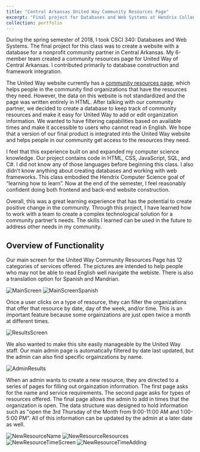 ```yaml
---
title: "Central Arkansas United Way Community Resources Page"
excerpt: "Final project for Databases and Web Systems at Hendrix College (CSCI 340)<br/><img src='https://github.com/baertt/UnitedWayCommunityResources/blob/master/ScreenShots/screencapture-localhost-53661-2018-07-08-21_23_58.png'>"
collection: portfolio
---
```


During the spring semester of 2018, I took CSCI 340: Databases and Web
Systems. The final project for this class was to create a website with a database for a
nonprofit community partner in Central Arkansas. My 6-member team created a community
resources page for United Way of Central Arkansas. I contributed primarily to database construction and framework integration.

The United Way website currently has a [community resources page](https://www.uwcark.org/help), which helps
people in the community find organizations that have the resources they need.
However, the data on this website is not standardized and the page was written entirely
in HTML. After talking with our community partner, we decided to create a database to
keep track of community resources and make it easy for United Way to add or edit
organization information. We wanted to have filtering capabilities based on available
times and make it accessible to users who cannot read in English. We hope that a
version of our final product is integrated into the United Way website and helps people
in our community get access to the resources they need.

I feel that this experience built on and expanded my computer science
knowledge. Our project contains code in HTML, CSS, JavaScript, SQL, and C#. I did
not know any of those languages before beginning this class. I also didn’t know
anything about creating databases and working with web frameworks. 
This class embodied the Hendrix Computer Science goal of “learning how to
learn”. Now at the end of the semester, I feel reasonably confident doing both frontend
and back-end website construction.

Overall, this was a great learning experience that has the potential to create
positive change in the community. Through this project, I have learned how to work with
a team to create a complex technological solution for a community partner’s needs. The
skills I learned can be used in the future to address other needs in my community. 


## Overview of Functionality

Our main screen for the United Way Community Resources Page has 12 categories of services offered. The pictures are intended to help people who may not be able to read English well navigate the webiste. There is also a translation option for Spanish and Mandrian. 

![MainScreen](https://github.com/baertt/UnitedWayCommunityResources/blob/master/ScreenShots/screencapture-localhost-53661-2018-07-08-21_23_58.png)
![MainScreenSpanish](https://github.com/baertt/UnitedWayCommunityResources/blob/master/ScreenShots/screencapture-localhost-53661-2018-07-08-21_31_38.png)

Once a user clicks on a type of resource, they can filter the organizations that offer that resource by date, day of the week, and/or time. This is an important feature because some orgainzations are just open twice a month at different times. 

![ResultsScreen](https://github.com/baertt/UnitedWayCommunityResources/blob/master/ScreenShots/screencapture-localhost-53661-Home-InitialResults-2-2018-07-08-21_25_48.png)

We also wanted to make this site easily manageable by the United Way staff. Our main admin page is automatically filtered by date last updated, but the admin can also find specific orgainzations by name.

![AdminResults](https://github.com/baertt/UnitedWayCommunityResources/blob/master/ScreenShots/screencapture-localhost-53661-Organizations-2018-07-08-21_26_50.png)

When an admin wants to create a new resource, they are directed to a series of pages for filling out orgainzation information. The first page asks for the name and service requirements. The second page asks for types of resources offered. The final page allows the admin to add in times that the organization is open. The data structure was designed to hold information such as "open the 3rd Thursday of the Month from 9:00-11:00 AM and 1:00-5:00 PM". All of this information can be updated by the admin at a later date as well. 

![NewResourceName](https://github.com/baertt/UnitedWayCommunityResources/blob/master/ScreenShots/screencapture-localhost-53661-Organizations-Create-2018-07-08-21_27_42.png)
![NewResourceResources](https://github.com/baertt/UnitedWayCommunityResources/blob/master/ScreenShots/screencapture-localhost-53661-Resources-Create-116-2018-07-08-21_29_09.png)
![NewResourceTimeScreen](https://github.com/baertt/UnitedWayCommunityResources/blob/master/ScreenShots/screencapture-localhost-53661-Times-AddTimes-116-2018-07-08-21_30_40.png)
![NewResourceTimeAdding](https://github.com/baertt/UnitedWayCommunityResources/blob/master/ScreenShots/screencapture-localhost-53661-Times-Create-116-2018-07-08-21_31_16.png)
